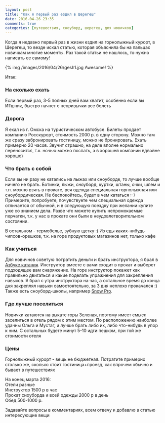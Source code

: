 ```yaml
---
layout: post
title: "Как я первый раз ездил в Шерегеш"
date: 2016-04-26 23:35
comments: true
categories: [путешествия, сноуборд, шерегеш, для новичков]
---
```


Когда я недавно первый раз в жизни ездил на горнолыжный курорт, в Шерегеш, то везде искал статью, которая объяснила бы на пальцах новичкам многие моменты. Раз такой статьи не нашлось, то нужно написать ее самому!

{% img /images/2016/04/26/gesh1.jpg Awesome! %}

Итак:
<!-- more -->

### На сколько ехать

Если первый раз, 3-5 полных дней вам хватит, особенно если вы ИТшник, быстро начнет с непривычки все болеть

### Дорога

Я ехал из г. Омска на туристическом автобусе. Билеты продает компанию Росскурорт, стоимость 2000 р. в одну сторону. Можно там же сразу забронировать гостиницу, можно не бронировать. Ехать примерно 20 часов. Звучит страшно, на деле вполне нормально переносится, т.к. ночью можно поспать, а в хорошей компании вдвойне хорошо)

### Что брать с собой

Если вы ни разу не катались на лыжах или сноуборде, то лучше вообще ничего не брать. Ботинки, лыжи, сноуборд, куртки, штаны, очки, шлем и т.п. можно взять в прокате, вся одежда специальная горнолыжная или сноубордическая. Не беспокойтесь, будет в чем кататься :-) Примерите, попробуете, почувствуете чем специальная одежда отличается от обычной, и в следующую поездку при желании купите уже со знанием дела. Разве что можете купить непромокаемые перчатки, т.к. у нас в прокате они были в неудовлетворительном состоянии.

В остальном - термобелье, зубную щетку :) Из еды каких-нибудь чипсов-орешков, т.к. на горе продуктовых магазинов нет, только кафе

### Как учиться

Для новичнов советую потратить деньги и брать инструктора, я брал в [Азбуке катания](https://vk.com/sheregeshazbykakataniya). Инструктор вместе с вами сходит в прокат и выберет подходящее вам снаряжение. На горе инструктор покажет как правильно двигаться и какие поделать упражнения для закрепления навыков. Я брал с утра инструктора на час, а остальное время до конца дня закреплял навыки самостоятельно, за 3 дня неплохо прокачался :) Также есть сноуборд-школы, например [Snow Pro](http://snowpro.ru/drl/content/%D1%88%D0%BA%D0%BE%D0%BB%D1%8B-%D0%B2-%D1%88%D0%B5%D1%80%D0%B5%D0%B3%D0%B5%D1%88%D0%B5).

### Где лучше поселиться

Новички катаются на выкате горы Зеленая, поэтому имеет смысл заселиться в отель рядом с этим местом. По расположению наиболее удачны Ольга и Мустаг, и лучше брать либо их, либо что-нибудь в упор к ним. С остальных будете минут 5-10 идти пешком, при той же стоимости отеля

### Цены

Горнолыжный курорт - вещь не бюджетная. Потратите примерно столько же, сколько стоит гостиница+проезд, как впрочем обычно и бывает в путешествиях

На конец марта 2016:  
Отели разные  
Инструктор 1500 р в час  
Прокат сноуборда и всей одежды 2000 р в день  
Обед 500-1000 р.  

Задавайте вопросы в комментариях, всем отвечу и добавлю в статью интересующие вещи
